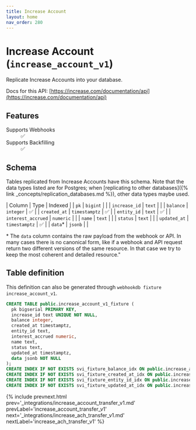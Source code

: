 ```yaml
---
title: Increase Account
layout: home
nav_order: 280
---
```


# Increase Account (`increase_account_v1`)

Replicate Increase Accounts into your database.

Docs for this API: [https://increase.com/documentation/api](https://increase.com/documentation/api)

## Features

<dl>
<dt>Supports Webhooks</dt>
<dd>✅</dd>
<dt>Supports Backfilling</dt>
<dd>✅</dd>

</dl>

## Schema

Tables replicated from Increase Accounts have this schema.
Note that the data types listed are for Postgres;
when [replicating to other databases]({% link _concepts/replication_databases.md %}),
other data types maybe used.

| Column | Type | Indexed |
| `pk` | `bigint` |  |
| `increase_id` | `text` |  |
| `balance` | `integer` | ✅ |
| `created_at` | `timestamptz` | ✅ |
| `entity_id` | `text` | ✅ |
| `interest_accrued` | `numeric` |  |
| `name` | `text` |  |
| `status` | `text` |  |
| `updated_at` | `timestamptz` | ✅ |
| `data`* | `jsonb` |  |

<span class="fs-3">* The `data` column contains the raw payload from the webhook or API.
In many cases there is no canonical form, like if a webhook and API request return
two different versions of the same resource.
In that case we try to keep the most coherent and detailed resource."</span>

## Table definition

This definition can also be generated through `webhookdb fixture increase_account_v1`.

```sql
CREATE TABLE public.increase_account_v1_fixture (
  pk bigserial PRIMARY KEY,
  increase_id text UNIQUE NOT NULL,
  balance integer,
  created_at timestamptz,
  entity_id text,
  interest_accrued numeric,
  name text,
  status text,
  updated_at timestamptz,
  data jsonb NOT NULL
);
CREATE INDEX IF NOT EXISTS svi_fixture_balance_idx ON public.increase_account_v1_fixture (balance);
CREATE INDEX IF NOT EXISTS svi_fixture_created_at_idx ON public.increase_account_v1_fixture (created_at);
CREATE INDEX IF NOT EXISTS svi_fixture_entity_id_idx ON public.increase_account_v1_fixture (entity_id);
CREATE INDEX IF NOT EXISTS svi_fixture_updated_at_idx ON public.increase_account_v1_fixture (updated_at);
```

{% include prevnext.html prev='_integrations/increase_account_transfer_v1.md' prevLabel='increase_account_transfer_v1' next='_integrations/increase_ach_transfer_v1.md' nextLabel='increase_ach_transfer_v1' %}
